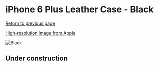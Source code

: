 # iPhone 6 Plus Leather Case - Black

[Return to previous page](/iphone_6)

[High-resolution image from Apple](https://store.storeimages.cdn-apple.com/8756/as-images.apple.com/is/MGQX2?wid=4500&hei=4500&fmt=png)

<div style="width: 512px"><img src="/almost_uncompressed/MGQX2.webp" alt="Black"></div>

## Under construction
